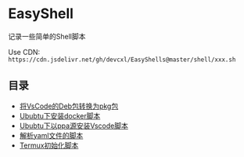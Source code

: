 # EasyShell

记录一些简单的Shell脚本

Use CDN: `https://cdn.jsdelivr.net/gh/devcxl/EasyShells@master/shell/xxx.sh`

## 目录
* [将VsCode的Deb包转换为pkg包](/shell/vscode-deb2pkg.sh)
* [Ububtu下安装docker脚本](/shell/ubuntu-install-docker.sh)
* [Ububtu下以ppa源安装Vscode脚本](/shell/ubuntu-install-vscode-ppa.sh)
* [解析yaml文件的脚本](/shell/parse_yaml.sh)
* [Termux初始化脚本](/shell/termux_init.sh)